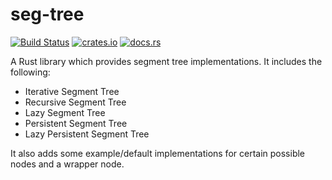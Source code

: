 # seg-tree

[![Build Status](https://img.shields.io/github/workflow/status/N9199/seg-tree/Rust/main?style=flat-square)](https://github.com/N9199/seg-tree/actions/workflows/rust.yml?query=branch%3Amain)
[![crates.io](https://img.shields.io/crates/v/seg_tree?style=flat-square)](https://crates.io/crates/seg-tree)
[![docs.rs](https://img.shields.io/docsrs/seg-tree?style=flat-square)](https://docs.rs/seg-tree)

A Rust library which provides segment tree implementations. It includes the following:

- Iterative Segment Tree
- Recursive Segment Tree
- Lazy Segment Tree
- Persistent Segment Tree
- Lazy Persistent Segment Tree

It also adds some example/default implementations for certain possible nodes and a wrapper node.